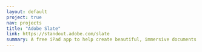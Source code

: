 ```yaml
---
layout: default
project: true
nav: projects
title: "Adobe Slate"
link: https://standout.adobe.com/slate
summary: A free iPad app to help create beautiful, immersive documents that look great on any device
---
```

